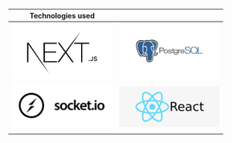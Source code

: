 
   




| Technologies used  | |
| ------------- | ------------- |
| <img src="/public/markdown/FAXymZJXIAkERod.jpg" alt="Alt text" title="Optional title" width="200" >  | <img src="/public/markdown/postgres-logo.png" alt="Alt text" title="Optional title" width="200">  |
| <img src="/public/markdown/socket.jpg" alt="Alt text" title="Optional title" width="200">  | <img src="/public/markdown/react.png" alt="Alt text" title="Optional title" width="200">   |
